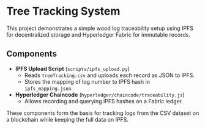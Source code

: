 # Tree Tracking System

This project demonstrates a simple wood log traceability setup using IPFS for decentralized storage and Hyperledger Fabric for immutable records.

## Components

- **IPFS Upload Script** (`scripts/ipfs_upload.py`)
  - Reads `treeTracking.csv` and uploads each record as JSON to IPFS.
  - Stores the mapping of log number to IPFS hash in `ipfs_mapping.json`.
- **Hyperledger Chaincode** (`hyperledger/chaincode/traceability.js`)
  - Allows recording and querying IPFS hashes on a Fabric ledger.

These components form the basis for tracking logs from the CSV dataset on a blockchain while keeping the full data on IPFS.

